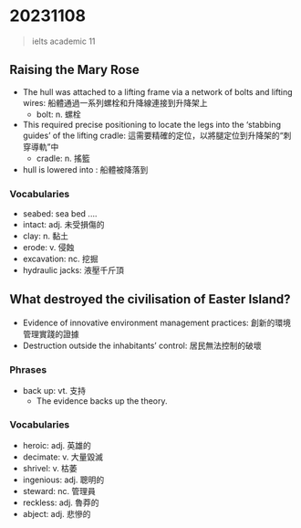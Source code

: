 # 20231108

> ielts academic 11

## Raising the Mary Rose

- The hull was attached to a lifting frame via a network of bolts and lifting wires: 船體通過一系列螺栓和升降線連接到升降架上
  - bolt: n. 螺栓
- This required precise positioning to locate the legs into the ‘stabbing guides’ of the lifting cradle: 這需要精確的定位，以將腿定位到升降架的“刺穿導軌”中
  - cradle: n. 搖籃
- hull is lowered into : 船體被降落到

### Vocabularies

- seabed: sea bed ....
- intact: adj. 未受損傷的
- clay: n. 黏土
- erode: v. 侵蝕
- excavation: nc. 挖掘
- hydraulic jacks: 液壓千斤頂

## What destroyed the civilisation of Easter Island?

- Evidence of innovative environment management practices: 創新的環境管理實踐的證據
- Destruction outside the inhabitants’ control: 居民無法控制的破壞

### Phrases

- back up: vt. 支持
  - The evidence backs up the theory.

### Vocabularies

- heroic: adj. 英雄的
- decimate: v. 大量毀滅
- shrivel: v. 枯萎
- ingenious: adj. 聰明的
- steward: nc. 管理員
- reckless: adj. 魯莽的
- abject: adj. 悲慘的